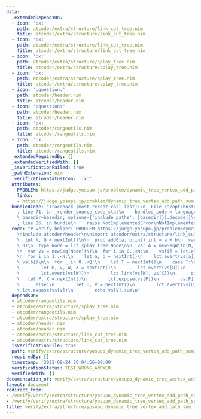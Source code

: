 ```yaml
---
data:
  _extendedDependsOn:
  - icon: ':x:'
    path: atcoder/extra/structure/link_cut_tree.nim
    title: atcoder/extra/structure/link_cut_tree.nim
  - icon: ':x:'
    path: atcoder/extra/structure/link_cut_tree.nim
    title: atcoder/extra/structure/link_cut_tree.nim
  - icon: ':x:'
    path: atcoder/extra/structure/splay_tree.nim
    title: atcoder/extra/structure/splay_tree.nim
  - icon: ':x:'
    path: atcoder/extra/structure/splay_tree.nim
    title: atcoder/extra/structure/splay_tree.nim
  - icon: ':question:'
    path: atcoder/header.nim
    title: atcoder/header.nim
  - icon: ':question:'
    path: atcoder/header.nim
    title: atcoder/header.nim
  - icon: ':x:'
    path: atcoder/rangeutils.nim
    title: atcoder/rangeutils.nim
  - icon: ':x:'
    path: atcoder/rangeutils.nim
    title: atcoder/rangeutils.nim
  _extendedRequiredBy: []
  _extendedVerifiedWith: []
  _isVerificationFailed: true
  _pathExtension: nim
  _verificationStatusIcon: ':x:'
  attributes:
    PROBLEM: https://judge.yosupo.jp/problem/dynamic_tree_vertex_add_path_sum
    links:
    - https://judge.yosupo.jp/problem/dynamic_tree_vertex_add_path_sum
  bundledCode: "Traceback (most recent call last):\n  File \"/opt/hostedtoolcache/Python/3.10.6/x64/lib/python3.10/site-packages/onlinejudge_verify/documentation/build.py\"\
    , line 71, in _render_source_code_stat\n    bundled_code = language.bundle(stat.path,\
    \ basedir=basedir, options={'include_paths': [basedir]}).decode()\n  File \"/opt/hostedtoolcache/Python/3.10.6/x64/lib/python3.10/site-packages/onlinejudge_verify/languages/nim.py\"\
    , line 86, in bundle\n    raise NotImplementedError\nNotImplementedError\n"
  code: "# verify-helper: PROBLEM https://judge.yosupo.jp/problem/dynamic_tree_vertex_add_path_sum\n\
    \ninclude atcoder/header\n\nimport atcoder/extra/structure/link_cut_tree\n\nblock:\n\
    \  let N, Q = nextInt()\n\n  proc add0(a, b:int):int = a + b\n  var lct = initLinkCutTree(add0,\
    \ 0)\n  type Node = lct.splay_tree.Node\n\n  var A = newSeqWith(N, nextInt())\n\
    \n  var vs = newSeq[Node](N)\n  for i in 0..<N:\n    vs[i] = lct.alloc(A[i])\n\
    \n  for i in 1..<N:\n    let a, b = nextInt()\n    lct.evert(vs[a])\n    lct.link(vs[a],\
    \ vs[b])\n\n  for _ in 0..<Q:\n    let T = nextInt()\n    case T:\n      of 0:\n\
    \        let U, V, W, X = nextInt()\n        lct.evert(vs[U])\n        lct.cut(vs[V])\n\
    \        lct.evert(vs[W])\n        lct.link(vs[W], vs[X])\n      of 1:\n     \
    \   let P, X = nextInt()\n        lct.expose(vs[P])\n        vs[P].key += X\n\
    \      else:\n        let U, V = nextInt()\n        lct.evert(vs[U])\n       \
    \ lct.expose(vs[V])\n        echo vs[V].sum\n"
  dependsOn:
  - atcoder/rangeutils.nim
  - atcoder/extra/structure/splay_tree.nim
  - atcoder/rangeutils.nim
  - atcoder/extra/structure/splay_tree.nim
  - atcoder/header.nim
  - atcoder/header.nim
  - atcoder/extra/structure/link_cut_tree.nim
  - atcoder/extra/structure/link_cut_tree.nim
  isVerificationFile: true
  path: verify/extra/structure/yosupo_dynamic_tree_vertex_add_path_sum_link_cut_tree_test.nim
  requiredBy: []
  timestamp: '2022-09-24 20:04:56+09:00'
  verificationStatus: TEST_WRONG_ANSWER
  verifiedWith: []
documentation_of: verify/extra/structure/yosupo_dynamic_tree_vertex_add_path_sum_link_cut_tree_test.nim
layout: document
redirect_from:
- /verify/verify/extra/structure/yosupo_dynamic_tree_vertex_add_path_sum_link_cut_tree_test.nim
- /verify/verify/extra/structure/yosupo_dynamic_tree_vertex_add_path_sum_link_cut_tree_test.nim.html
title: verify/extra/structure/yosupo_dynamic_tree_vertex_add_path_sum_link_cut_tree_test.nim
---
```

